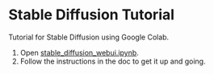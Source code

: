 # Stable Diffusion Tutorial

Tutorial for Stable Diffusion using Google Colab.

1. Open [stable_diffusion_webui.ipynb](https://colab.research.google.com/github/ap0plexik/stable-diffusion-tutorial/blob/main/stable_diffusion_webui.ipynb).
2. Follow the instructions in the doc to get it up and going.